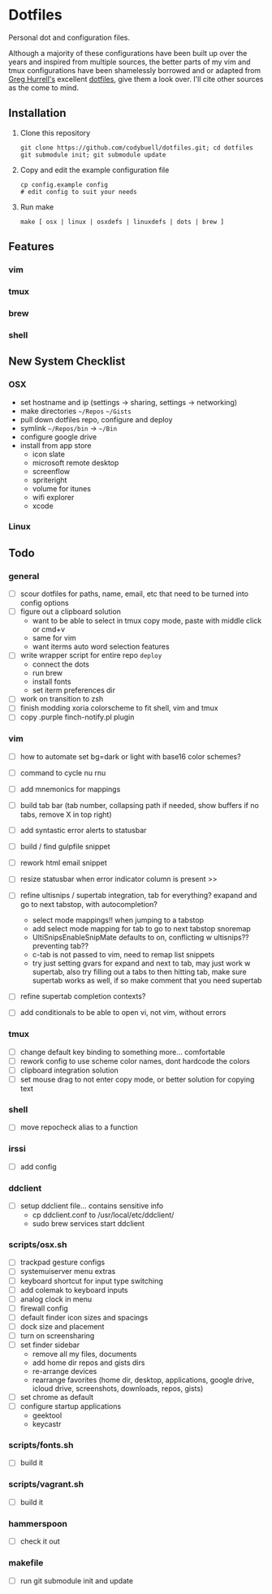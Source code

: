 Dotfiles
========

Personal dot and configuration files.

Although a majority of these configurations have been built up over the years and inspired from multiple sources, the better parts of my vim and tmux configurations have been shamelessly borrowed and or adapted from [Greg Hurrell's](https://github.com/wincent) excellent [dotfiles](https://github.com/wincent/wincent), give them a look over.  I'll cite other sources as the come to mind.

Installation
------------

 1. Clone this repository

        git clone https://github.com/codybuell/dotfiles.git; cd dotfiles
        git submodule init; git submodule update

 2. Copy and edit the example configuration file

        cp config.example config
        # edit config to suit your needs

 3. Run make

        make [ osx | linux | osxdefs | linuxdefs | dots | brew ]

Features
--------

### vim

### tmux

### brew

### shell

New System Checklist
--------------------

### OSX

 - set hostname and ip (settings -> sharing, settings -> networking)
 - make directories `~/Repos` `~/Gists`
 - pull down dotfiles repo, configure and deploy
 - symlink `~/Repos/bin` -> `~/Bin`
 - configure google drive
 - install from app store
   - icon slate
   - microsoft remote desktop
   - screenflow
   - spriteright
   - volume for itunes
   - wifi explorer
   - xcode

### Linux


Todo
----

### general

 - [ ] scour dotfiles for paths, name, email, etc that need to be turned into config options
 - [ ] figure out a clipboard solution
   - want to be able to select in tmux copy mode, paste with middle click or cmd+v
   - same for vim
   - want iterms auto word selection features
 - [ ] write wrapper script for entire repo `deploy`
   - connect the dots
   - run brew
   - install fonts
   - set iterm preferences dir
 - [ ] work on transition to zsh
 - [ ] finish modding xoria colorscheme to fit shell, vim and tmux
 - [ ] copy .purple finch-notify.pl plugin

### vim

 - [ ] how to automate set bg=dark or light with base16 color schemes?
 - [ ] command to cycle nu rnu
 - [ ] add mnemonics for mappings
 - [ ] build tab bar (tab number, collapsing path if needed, show buffers if no tabs, remove X in top right)
 - [ ] add syntastic error alerts to statusbar
 - [ ] build / find gulpfile snippet
 - [ ] rework html email snippet
 - [ ] resize statusbar when error indicator column is present >>
 - [ ] refine ultisnips / supertab integration, tab for everything? exapand and go to next tabstop, with autocompletion?
   - select mode mappings!! when jumping to a tabstop
   - add select mode mapping for tab to go to next tabstop  snoremap
   - UltiSnipsEnableSnipMate defaults to on, conflicting w ultisnips?? preventing tab??
   - c-tab is not passed to vim, need to remap list snippets
   - try just setting gvars for expand and next to tab, may just work w supertab, also try filling out a tabs to then hitting tab, make sure supertab works as well, if so make comment that you need supertab 
 - [ ] refine supertab completion contexts?
 - [ ] add conditionals to be able to open vi, not vim, without errors


### tmux

 - [ ] change default key binding to something more... comfortable
 - [ ] rework config to use scheme color names, dont hardcode the colors
 - [ ] clipboard integration solution
 - [ ] set mouse drag to not enter copy mode, or better solution for copying text

### shell

 - [ ] move repocheck alias to a function

### irssi

 - [ ] add config

### ddclient

 - [ ] setup ddclient file... contains sensitive info
   - cp ddclient.conf to /usr/local/etc/ddclient/
   - sudo brew services start ddclient

### scripts/osx.sh

 - [ ] trackpad gesture configs
 - [ ] systemuiserver menu extras
 - [ ] keyboard shortcut for input type switching
 - [ ] add colemak to keyboard inputs
 - [ ] analog clock in menu
 - [ ] firewall config
 - [ ] default finder icon sizes and spacings
 - [ ] dock size and placement
 - [ ] turn on screensharing
 - [ ] set finder sidebar
   - remove all my files, documents
   - add home dir repos and gists dirs
   - re-arrange devices
   - rearrange favorites (home dir, desktop, applications, google drive, icloud drive, screenshots, downloads, repos, gists)
 - [ ] set chrome as default
 - [ ] configure startup applications
   - geektool
   - keycastr

### scripts/fonts.sh

 - [ ] build it

### scripts/vagrant.sh

 - [ ] build it

### hammerspoon

 - [ ] check it out

### makefile

 - [ ] run git submodule init and update
